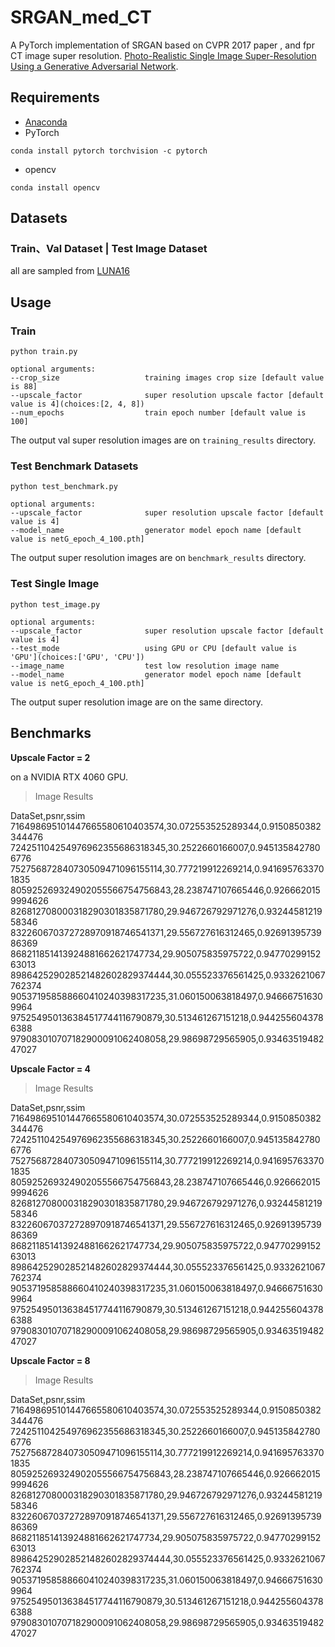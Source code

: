 # SRGAN_med_CT
A PyTorch implementation of SRGAN based on CVPR 2017 paper , and fpr CT image super resolution.
[Photo-Realistic Single Image Super-Resolution Using a Generative Adversarial Network](https://arxiv.org/abs/1609.04802).

## Requirements
- [Anaconda](https://www.anaconda.com/download/)
- PyTorch
```
conda install pytorch torchvision -c pytorch
```
- opencv
```
conda install opencv
```

## Datasets

### Train、Val Dataset | Test Image Dataset
all are sampled from [LUNA16](https://www.kaggle.com/datasets/avc0706/luna16/data)


## Usage

### Train
```
python train.py

optional arguments:
--crop_size                   training images crop size [default value is 88]
--upscale_factor              super resolution upscale factor [default value is 4](choices:[2, 4, 8])
--num_epochs                  train epoch number [default value is 100]
```
The output val super resolution images are on `training_results` directory.

### Test Benchmark Datasets
```
python test_benchmark.py

optional arguments:
--upscale_factor              super resolution upscale factor [default value is 4]
--model_name                  generator model epoch name [default value is netG_epoch_4_100.pth]
```
The output super resolution images are on `benchmark_results` directory.

### Test Single Image
```
python test_image.py

optional arguments:
--upscale_factor              super resolution upscale factor [default value is 4]
--test_mode                   using GPU or CPU [default value is 'GPU'](choices:['GPU', 'CPU'])
--image_name                  test low resolution image name
--model_name                  generator model epoch name [default value is netG_epoch_4_100.pth]
```
The output super resolution image are on the same directory.


## Benchmarks
**Upscale Factor = 2**

on a NVIDIA RTX 4060 GPU. 

> Image Results

DataSet,psnr,ssim
716498695101447665580610403574,30.072553525289344,0.9150850382344476
724251104254976962355686318345,30.2522660166007,0.9451358427806776
752756872840730509471096155114,30.777219912269214,0.9416957633701835
805925269324902055566754756843,28.238747107665446,0.9266620159994626
826812708000318290301835871780,29.946726792971276,0.9324458121958346
832260670372728970918746541371,29.556727616312465,0.9269139573986369
868211851413924881662621747734,29.905075835975722,0.9477029915263013
898642529028521482602829374444,30.055523376561425,0.9332621067762374
905371958588660410240398317235,31.060150063818497,0.946667516309964
975254950136384517744116790879,30.513461267151218,0.9442556043786388
979083010707182900091062408058,29.98698729565905,0.9346351948247027


**Upscale Factor = 4**



> Image Results

DataSet,psnr,ssim
716498695101447665580610403574,30.072553525289344,0.9150850382344476
724251104254976962355686318345,30.2522660166007,0.9451358427806776
752756872840730509471096155114,30.777219912269214,0.9416957633701835
805925269324902055566754756843,28.238747107665446,0.9266620159994626
826812708000318290301835871780,29.946726792971276,0.9324458121958346
832260670372728970918746541371,29.556727616312465,0.9269139573986369
868211851413924881662621747734,29.905075835975722,0.9477029915263013
898642529028521482602829374444,30.055523376561425,0.9332621067762374
905371958588660410240398317235,31.060150063818497,0.946667516309964
975254950136384517744116790879,30.513461267151218,0.9442556043786388
979083010707182900091062408058,29.98698729565905,0.9346351948247027


**Upscale Factor = 8**

> Image Results

DataSet,psnr,ssim
716498695101447665580610403574,30.072553525289344,0.9150850382344476
724251104254976962355686318345,30.2522660166007,0.9451358427806776
752756872840730509471096155114,30.777219912269214,0.9416957633701835
805925269324902055566754756843,28.238747107665446,0.9266620159994626
826812708000318290301835871780,29.946726792971276,0.9324458121958346
832260670372728970918746541371,29.556727616312465,0.9269139573986369
868211851413924881662621747734,29.905075835975722,0.9477029915263013
898642529028521482602829374444,30.055523376561425,0.9332621067762374
905371958588660410240398317235,31.060150063818497,0.946667516309964
975254950136384517744116790879,30.513461267151218,0.9442556043786388
979083010707182900091062408058,29.98698729565905,0.9346351948247027



